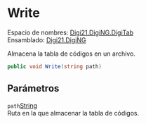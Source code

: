 # Write

Espacio de nombres: [Digi21.DigiNG.DigiTab](../../)  
Ensamblado: [Digi21.DigiNG](../../../)

Almacena la tabla de códigos en un archivo.

```csharp
public void Write(string path)
```

## Parámetros

`path`[String](https://docs.microsoft.com/en-us/dotnet/api/system.string?view=net-5.0)  
Ruta en la que almacenar la tabla de códigos.

